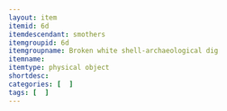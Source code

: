 ```yaml
---
layout: item
itemid: 6d
itemdescendant: smothers
itemgroupid: 6d
itemgroupname: Broken white shell-archaeological dig
itemname: 
itemtype: physical object
shortdesc: 
categories: [  ]
tags: [  ]
---
```







